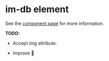 im-db element
================

See the [component page](http://hemanth.github.io/web-components/about-me/index.html) for more information.

__TODO:__

* Accept img attribute.

* Improve :lipstick:

